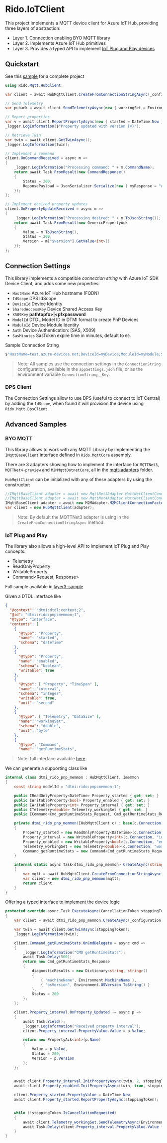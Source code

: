 # Rido.IoTClient

This project implements a MQTT device client for Azure IoT Hub, providing three layers of abstraction:

- Layer 1. Connection enabling BYO MQTT library
- Layer 2. Implements Azure IoT Hub primitives
- Layer 3. Provides a typed API to implement [IoT Plug and Play devices](https://docs.microsoft.com/en-us/azure/iot-develop/overview-iot-plug-and-play)

## Quickstart

See this [sample](samples/layer2-sample) for a complete project

```cs
using Rido.Mqtt.HubClient;

var client = await HubMqttClient.CreateFromConnectionStringAsync(_configuration.GetConnectionString("myConnectinStringKey"));

// Send Telemetry
var puback = await client.SendTelemetryAsync(new { workingSet = Environment.WorkingSet });

// Report properties
var v = await client.ReportPropertyAsync(new { started = DateTime.Now });
_logger.LogInformation($"Property updated with version {v}");

// Retrieve Twin
var twin = await client.GetTwinAsync();
_logger.LogInformation(twin);

// Implement a command
client.OnCommandReceived = async m =>
{
    _logger.LogInformation("Processing command: " + m.CommandName);
    return await Task.FromResult(new CommandResponse()
    {
        Status = 200,
        ReponsePayload = JsonSerializer.Serialize(new { myResponse = "whatever" })
    });
};

// Implement desired property updates
client.OnPropertyUpdateReceived = async m =>
{
    _logger.LogInformation("Processing desired: " + m.ToJsonString());
    return await Task.FromResult(new GenericPropertyAck
    {
        Value = m.ToJsonString(),
        Status = 200,
        Version = m["$version"].GetValue<int>()
    });
};
```

## Connection Settings

This library implements a compatible *connection string* with Azure IoT SDK Device Client, and adds some new properties:

- `HostName` Azure IoT Hub hostname (FQDN)
- `IdScope` DPS IdScope 
- `DeviceId` Device Identity 
- `SharedAccessKey` Device Shared Access Key
- `X509Key` __pathtopfx>|<pfxpassword__
- `ModelId` DTDL Model ID in DTMI format to create PnP Devices
- `ModuleId` Device Module Identity
- `Auth` Device Authentication: [SAS, X509]
- `SasMinutes` SasToken expire time in minutes, default to `60`.

Sample Connection String

```cs
$"HostName=test.azure-devices.net;DeviceId=myDevice;ModuleId=myModule;SharedAccessKey=<moduleSasKey>;ModelId=dtmi:my:model;1";SasMinutes=120
```

> Note: All samples use the connection settings in the `ConnectionString` configuration, available in the `appSettings.json` file, or as the environment variable `ConnectionString__Key`.

### DPS Client

The Connection Settings allow to use DPS (useful to connect to IoT Central) by adding the `IdScope`, when found it will provision the device using `Rido.Mqtt.DpsClient`.

## Advanced Samples

### BYO MQTT

This library allows to work with any MQTT Library by implementing the `IMqttBaseClient` interface defined in `Rido.MqttCore` assembly.

There are 3 adapters showing how to implement the interface for `MQTTNet3`, `MQTTNet4-preview` and `M2MMqttDotnetCore`, all in the [mqtt-adapters](mqtt-adapters) folder.

`HubMqttClient` can be initialized with any of these adapters by using the constructor:

```cs
//IMqttBaseClient adapter = await new MqttNet3Adapter.MqttNetClientConnectionFactory().CreateHubClientAsync(_configuration.GetConnectionString("cs"), stoppingToken);
//IMqttBaseClient adapter = await new MqttNet4Adapter.MqttNetClientConnectionFactory().CreateHubClientAsync(_configuration.GetConnectionString("cs"),stoppingToken);
IMqttBaseClient adapter = await new M2MAdapter.M2MClientConnectionFactory().CreateHubClientAsync(_configuration.GetConnectionString("cs"), stoppingToken);
var client = new HubMqttClient(adapter);
```

> Note: By default the MQTTNet3 adapter is using in the `CreateFromConnectionStringAsync` method.

### IoT Plug and Play

The library also allows a high-level API to implement IoT Plug and Play concepts:

- Telemetry<T>
- ReadOnlyProperty<T>
- WritableProperty<T>
- Command<Request, Response>

Full sample available in [layer3-sample](samples/layer3-sample)

Given a DTDL interface like

```json
{
  "@context": "dtmi:dtdl:context;2",
  "@id": "dtmi:rido:pnp:memmon;1",
  "@type": "Interface",
  "contents": [
    {
      "@type": "Property",
      "name": "started",
      "schema": "dateTime"
    },
    {
      "@type": "Property",
      "name": "enabled",
      "schema": "boolean",
      "writable": true
    },
    {
      "@type": [ "Property", "TimeSpan" ],
      "name": "interval",
      "schema": "integer",
      "writable": true,
      "unit": "second"
    },
    {
      "@type": [ "Telemetry", "DataSize" ],
      "name": "workingSet",
      "schema": "double",
      "unit": "byte"
    },
    {
      "@type": "Command",
      "name": "getRuntimeStats",
```
> Note: full interface available [here](samples\layer3-sample\dtmi_rido_pnp_memmon-1.json)

We can generate a supporting class like

```cs
internal class dtmi_rido_pnp_memmon : HubMqttClient, Imemmon
{
    const string modelId = "dtmi:rido:pnp:memmon;1";

    public IReadOnlyProperty<DateTime> Property_started { get; set; }
    public IWritableProperty<bool> Property_enabled { get; set; }
    public IWritableProperty<int> Property_interval { get; set; }
    public ITelemetry<double> Telemetry_workingSet { get; set; }
    public ICommand<Cmd_getRuntimeStats_Request, Cmd_getRuntimeStats_Response> Command_getRuntimeStats { get; set; }

    private dtmi_rido_pnp_memmon(IHubMqttClient c) : base(c.Connection)
    {
        Property_started = new ReadOnlyProperty<DateTime>(c.Connection, "started");
        Property_interval = new WritableProperty<int>(c.Connection, "interval");
        Property_enabled = new WritableProperty<bool>(c.Connection, "enabled");
        Telemetry_workingSet = new Telemetry<double>(c.Connection, "workingSet");
        Command_getRuntimeStats = new Command<Cmd_getRuntimeStats_Request, Cmd_getRuntimeStats_Response>(c.Connection, "getRuntimeStats");
    }

    internal static async Task<dtmi_rido_pnp_memmon> CreateAsync(string connectionString, CancellationToken cancellationToken = default)
    {
        var mqtt = await HubMqttClient.CreateFromConnectionStringAsync(connectionString + ";ModelId=" + modelId, cancellationToken);
        var client = new dtmi_rido_pnp_memmon(mqtt);
        return client;
    }
}
```

Offering a typed interface to implement the device logic

```cs
protected override async Task ExecuteAsync(CancellationToken stoppingToken)
{
    var client = await dtmi_rido_pnp_memmon.CreateAsync(_configuration.GetConnectionString("dps"), stoppingToken);

    var twin = await client.GetTwinAsync(stoppingToken);
    _logger.LogInformation(twin);

    client.Command_getRuntimeStats.OnCmdDelegate = async cmd =>
    {
        _logger.LogInformation("CMD getRuntimeStats");
        await Task.Delay(500);
        return new Cmd_getRuntimeStats_Response
        {
            diagnosticResults = new Dictionary<string, string>()
            {
                { "machineName", Environment.MachineName },
                { "osVersion", Environment.OSVersion.ToString() }
            },
            Status = 200
        };
    };

    client.Property_interval.OnProperty_Updated += async p =>
    {
        await Task.Yield();
        _logger.LogInformation("Received property interval");
        client.Property_interval.PropertyValue.Value = p.Value;

        return new PropertyAck<int>(p.Name)
        {
            Value = p.Value,
            Status = 200,
            Version = p.Version
        };
    }; 

            
    await client.Property_interval.InitPropertyAsync(twin, 2, stoppingToken);
    await client.Property_enabled.InitPropertyAsync(twin, true, stoppingToken);

    client.Property_started.PropertyValue = DateTime.Now;
    await client.Property_started.ReportPropertyAsync(stoppingToken);


    while (!stoppingToken.IsCancellationRequested)
    {
        await client.Telemetry_workingSet.SendTelemetryAsync(Environment.WorkingSet, stoppingToken);
        await Task.Delay(client.Property_interval.PropertyValue.Value * 1000, stoppingToken);
    }
}
```


